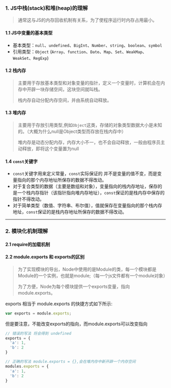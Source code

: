 ### 1. JS中栈(stack)和堆(heap)的理解

> 通常这与JS的内存回收机制有关系，为了使程序运行时内存占用最小。



#### 1.1 JS中变量的基本类型

- 基本类型：`null`、`undefined`、`BigInt`、`Number`、`string`、`boolean`、`symbol`
- 引用类型：`Object`  (`Array`、`function`、`Date`、`Map`、`Set`、`WeakMap`、`WeakSet`、`RegExp`)



#### 1.2 栈内存

> 主要用于存放基本类型和对象变量的指针，定义一个变量时，计算机会在内存中开辟一块存储空间，这块空间就叫栈。
>
> 栈内存自动分配内存空间，并由系统自动释放。



#### 1.3 堆内存

> 主要用于存放引用类型,例如`Object`这类，存储的对象类型数据大小是未知的。（大概为什么null是Object类型而存放在栈内存中）
>
> 堆内存是动态分配内存，内存大小不一，也不会自动释放，一般由程序员主动释放，即将这个变量置为null



#### 1.4 `const`关键字

- `const`关键字用来定义常量，`const`实际保证的 并不是变量的值不变，而是变量指向的那个内存地址所保存的数据不得改动。
- 对于复合类型的数据（主要是数组和对象），变量指向的栈内存地址，保存的是一个栈内存指针（该指针指向堆内存地址），`const`保证的是栈内存中保存的指针不得改动。
- 对于简单类型（数值、字符串、布尔值），值就保存在变量指向的那个栈内存地址，`const`保证的是栈内存地址所保存的数据不得改动。

*****



### 2. 模块化机制理解



#### 2.1 require的加载机制



#### 2.2 module.exports 和 exports的区别

> 为了实现模块的导出，Node中使用的是Module的类，每一个模块都是Module的一个实例，也就是module;（每一个js文件都有一个module对象）
>
> 为了方便，Node为每个模块提供一个exports变量，指向module.exports。

exports 相当于 module.exports 的快捷方式如下所示:

```js
var exports = module.exports;
```

但是要注意，不能改变exports的指向，而module.exports可以改变指向

```js
// 错误的写法 将会得到 undefined
exports = {
  'a': 1,
  'b': 2
}

// 正确的写法 module.exports = {},会在堆内存中新开辟一个内存空间
modules.exports = {
  'a': 1,
  'b': 2
}
```

